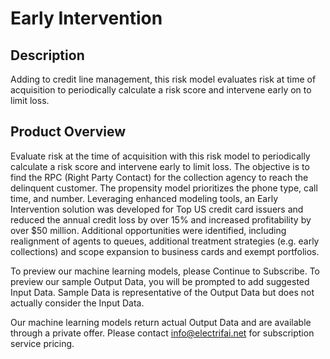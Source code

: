 # Early Intervention

## Description
Adding to credit line management, this risk model evaluates risk at time of acquisition to periodically calculate a risk score and intervene early on to limit loss.

## Product Overview
Evaluate risk at the time of acquisition with this risk model to periodically calculate a risk score and intervene early to limit loss. The objective is to find the RPC (Right Party Contact) for the collection agency to reach the delinquent customer. The propensity model prioritizes the phone type, call time, and number. Leveraging enhanced modeling tools, an Early Intervention solution was developed for Top US credit card issuers and reduced the annual credit loss by over 15% and increased profitability by over $50 million. Additional opportunities were identified, including realignment of agents to queues, additional treatment strategies (e.g. early collections) and scope expansion to business cards and exempt portfolios.

To preview our machine learning models, please Continue to Subscribe. To preview our sample Output Data, you will be prompted to add suggested Input Data. Sample Data is representative of the Output Data but does not actually consider the Input Data.

Our machine learning models return actual Output Data and are available through a private offer. Please contact info@electrifai.net for subscription service pricing.

